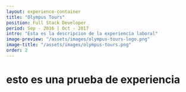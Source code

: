 ```yaml
---
layout: experience-container
title: "Olympus Tours"
position: Full Stack Developer
period: Sep - 2016 | Oct - 2017
intro: "Esta es la descripcion de la experiencia laboral"
image-preview: "/assets/images/olympus-tours-logo.png"
image-title: "/assets/images/olympus-tours.png"
order: 2
---
```

# esto es una prueba de experiencia